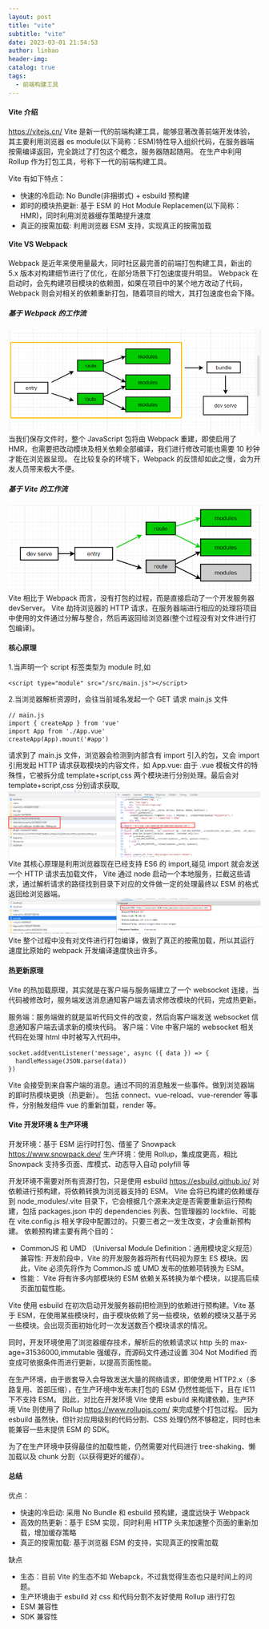 ```yaml
---
layout: post
title: "vite"
subtitle: "vite"
date: 2023-03-01 21:54:53
author: linbao
header-img:
catalog: true
tags:
  - 前端构建工具
---
```


#### Vite 介绍

https://vitejs.cn/
Vite 是新一代的前端构建工具，能够显著改善前端开发体验，其主要利用浏览器 es module(以下简称：ESM)特性导入组织代码，在服务器端按需编译返回，完全跳过了打包这个概念，服务器随起随用。
在生产中利用 Rollup 作为打包工具，号称下一代的前端构建工具。

Vite 有如下特点：

- 快速的冷启动: No Bundle(非捆绑式) + esbuild 预构建
- 即时的模块热更新: 基于 ESM 的 Hot Module Replacemen(以下简称：HMR)，同时利用浏览器缓存策略提升速度
- 真正的按需加载: 利用浏览器 ESM 支持，实现真正的按需加载

#### Vite VS Webpack

Webpack 是近年来使用量最大，同时社区最完善的前端打包构建工具，新出的 5.x 版本对构建细节进行了优化，在部分场景下打包速度提升明显。
Webpack 在启动时，会先构建项目模块的依赖图，如果在项目中的某个地方改动了代码，Webpack 则会对相关的依赖重新打包，随着项目的增大，其打包速度也会下降。

##### 基于 Webpack 的工作流

![](/img/in-post/vite/webpack.png)
当我们保存文件时，整个 JavaScript 包将由 Webpack 重建，即使启用了 HMR，也需要把改动模块及相关依赖全部编译，我们进行修改可能也需要 10 秒钟才能在浏览器呈现。
在比较复杂的环境下，Webpack 的反馈却如此之慢，会为开发人员带来极大不便。

##### 基于 Vite 的工作流

![](/img/in-post/vite/vite.png)
Vite 相比于 Webpack 而言，没有打包的过程，而是直接启动了一个开发服务器 devServer。
Vite 劫持浏览器的 HTTP 请求，在服务器端进行相应的处理将项目中使用的文件通过分解与整合，然后再返回给浏览器(整个过程没有对文件进行打包编译)。

#### 核心原理

1.当声明一个 script 标签类型为 module 时,如

```
<script type="module" src="/src/main.js"></script>
```

2.当浏览器解析资源时，会往当前域名发起一个 GET 请求 main.js 文件

```
// main.js
import { createApp } from 'vue'
import App from './App.vue'
createApp(App).mount('#app')
```

请求到了 main.js 文件，浏览器会检测到内部含有 import 引入的包，又会 import 引用发起 HTTP 请求获取模块的内容文件，如 App.vue:
由于 .vue 模板文件的特殊性，它被拆分成 template+script,css 两个模块进行分别处理。最后会对 template+script,css 分别请求获取,
![](/img/in-post/vite/33.png)
Vite 其核心原理是利用浏览器现在已经支持 ES6 的 import,碰见 import 就会发送一个 HTTP 请求去加载文件，
Vite 通过 node 启动一个本地服务，拦截这些请求，通过解析请求的路径找到目录下对应的文件做一定的处理最终以 ESM 的格式返回给浏览器端。
![](/img/in-post/vite/44.png)
Vite 整个过程中没有对文件进行打包编译，做到了真正的按需加载，所以其运行速度比原始的 webpack 开发编译速度快出许多。

#### 热更新原理

Vite 的热加载原理，其实就是在客户端与服务端建立了一个 websocket 连接，当代码被修改时，服务端发送消息通知客户端去请求修改模块的代码，完成热更新。

服务端：服务端做的就是监听代码文件的改变，然后向客户端发送 websocket 信息通知客户端去请求新的模块代码。
客户端：Vite 中客户端的 websocket 相关代码在处理 html 中时被写入代码中。

```
socket.addEventListener('message', async ({ data }) => {
  handleMessage(JSON.parse(data))
})
```

Vite 会接受到来自客户端的消息。通过不同的消息触发一些事件。做到浏览器端的即时热模块更换（热更新）。
包括 connect、vue-reload、vue-rerender 等事件，分别触发组件 vue 的重新加载，render 等。

#### Vite 开发环境 & 生产环境

开发环境：基于 ESM 运行时打包、借鉴了 Snowpack https://www.snowpack.dev/
生产环境：使用 Rollup，集成度更高，相比 Snowpack 支持多页面、库模式、动态导入自动 polyfill 等

开发环境不需要对所有资源打包，只是使用 esbuild https://esbuild.github.io/ 对依赖进行预构建，将依赖转换为浏览器支持的 ESM。
Vite 会将已构建的依赖缓存到 node_modules/.vite 目录下，它会根据几个源来决定是否需要重新运行预构建，包括 packages.json 中的 dependencies 列表、包管理器的 lockfile、可能在 vite.config.js 相关字段中配置过的。只要三者之一发生改变，才会重新预构建。
依赖预构建主要有两个目的：

- CommonJS 和 UMD （Universal Module Definition：通用模块定义规范）兼容性: 开发阶段中，Vite 的开发服务器将所有代码视为原生 ES 模块。因此，Vite 必须先将作为 CommonJS 或 UMD 发布的依赖项转换为 ESM。
- 性能： Vite 将有许多内部模块的 ESM 依赖关系转换为单个模块，以提高后续页面加载性能。

Vite 使用 esbuild 在初次启动开发服务器前把检测到的依赖进行预构建。Vite 基于 ESM，在使用某些模块时，由于模块依赖了另一些模块，依赖的模块又基于另一些模块。会出现页面初始化时一次发送数百个模块请求的情况。

同时，开发环境使用了浏览器缓存技术，解析后的依赖请求以 http 头的 max-age=31536000,immutable 强缓存，而源码文件通过设置 304 Not Modified 而变成可依据条件而进行更新，以提高页面性能。

在生产环境，由于嵌套导入会导致发送大量的网络请求，即使使用 HTTP2.x（多路复用、首部压缩），在生产环境中发布未打包的 ESM 仍然性能低下，且在 IE11 下不支持 ESM。
因此，对比在开发环境 Vite 使用 esbuild 来构建依赖，生产环境 Vite 则使用了 Rollup https://www.rollupjs.com/ 来完成整个打包过程。
因为 esbuild 虽然快，但针对应用级别的代码分割、CSS 处理仍然不够稳定，同时也未能兼容一些未提供 ESM 的 SDK。

为了在生产环境中获得最佳的加载性能，仍然需要对代码进行 tree-shaking、懒加载以及 chunk 分割（以获得更好的缓存）。

#### 总结

优点：

- 快速的冷启动: 采用 No Bundle 和 esbuild 预构建，速度远快于 Webpack
- 高效的热更新：基于 ESM 实现，同时利用 HTTP 头来加速整个页面的重新加载，增加缓存策略
- 真正的按需加载: 基于浏览器 ESM 的支持，实现真正的按需加载

缺点

- 生态：目前 Vite 的生态不如 Webapck，不过我觉得生态也只是时间上的问题。
- 生产环境由于 esbuild 对 css 和代码分割不友好使用 Rollup 进行打包
- ESM 兼容性
- SDK 兼容性
